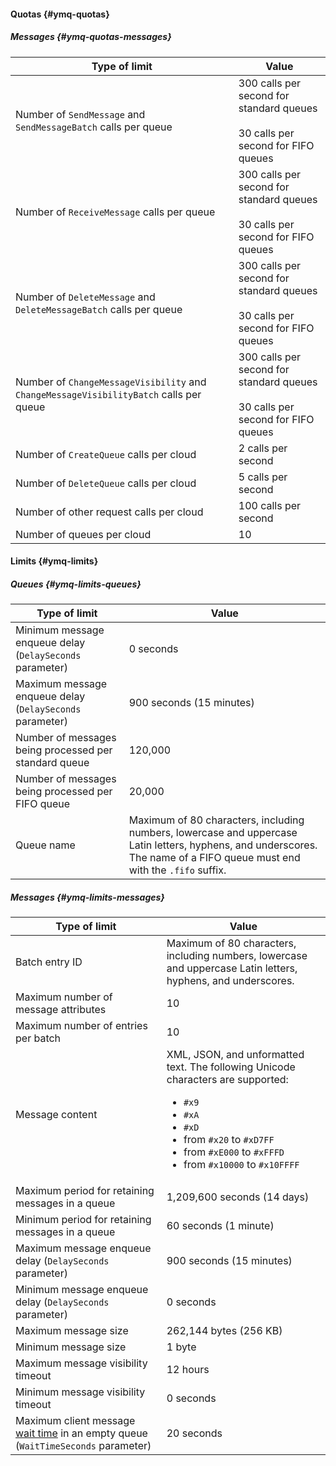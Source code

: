#### Quotas {#ymq-quotas}

##### Messages {#ymq-quotas-messages}

| Type of limit | Value |
----- | -----
| Number of `SendMessage` and `SendMessageBatch` calls per queue | 300 calls per second for standard queues<br/><br/>30 calls per second for FIFO queues |
| Number of `ReceiveMessage` calls per queue | 300 calls per second for standard queues<br/><br/>30 calls per second for FIFO queues |
| Number of `DeleteMessage` and `DeleteMessageBatch` calls per queue | 300 calls per second for standard queues<br/><br/>30 calls per second for FIFO queues |
| Number of `ChangeMessageVisibility` and `ChangeMessageVisibilityBatch` calls per queue | 300 calls per second for standard queues<br/><br/>30 calls per second for FIFO queues |
| Number of `CreateQueue` calls per cloud | 2 calls per second |
| Number of `DeleteQueue` calls per cloud | 5 calls per second |
| Number of other request calls per cloud | 100 calls per second |
| Number of queues per cloud | 10 |

#### Limits {#ymq-limits}

##### Queues {#ymq-limits-queues}

| Type of limit | Value |
----- | -----
| Minimum message enqueue delay (`DelaySeconds` parameter) | 0 seconds |
| Maximum message enqueue delay (`DelaySeconds` parameter) | 900 seconds (15 minutes) |
| Number of messages being processed per standard queue | 120,000 |
| Number of messages being processed per FIFO queue | 20,000 |
| Queue name | Maximum of 80 characters, including numbers, lowercase and uppercase Latin letters, hyphens, and underscores. The name of a FIFO queue must end with the `.fifo` suffix. |

##### Messages {#ymq-limits-messages}

| Type of limit | Value |
----- | -----
| Batch entry ID | Maximum of 80 characters, including numbers, lowercase and uppercase Latin letters, hyphens, and underscores. |
| Maximum number of message attributes | 10 |
| Maximum number of entries per batch | 10 |
| Message content | XML, JSON, and unformatted text. The following Unicode characters are supported: <ul><li>`#x9`</li> <li>`#xA`</li> <li>`#xD`</li> <li>from `#x20` to `#xD7FF`</li> <li>from `#xE000` to `#xFFFD`</li> <li>from `#x10000` to `#x10FFFF`</li></ul> |
| Maximum period for retaining messages in a queue | 1,209,600 seconds (14 days) |
| Minimum period for retaining messages in a queue | 60 seconds (1 minute) |
| Maximum message enqueue delay (`DelaySeconds` parameter) | 900 seconds (15 minutes) |
| Minimum message enqueue delay (`DelaySeconds` parameter) | 0 seconds |
| Maximum message size | 262,144 bytes (256 KB) |
| Minimum message size | 1 byte |
| Maximum message visibility timeout | 12 hours |
| Minimum message visibility timeout | 0 seconds |
| Maximum client message [wait time](../../message-queue/concepts/long-polling.md) in an empty queue (`WaitTimeSeconds` parameter) | 20 seconds |

